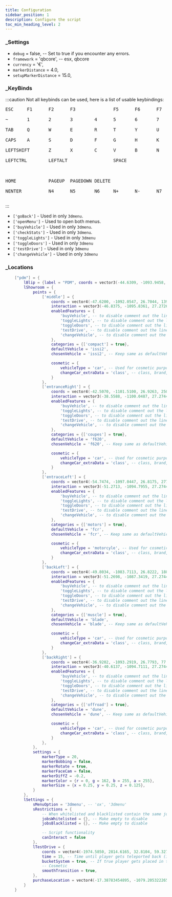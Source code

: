 ```yaml
---
title: Configuration
sidebar_position: 1
description: Configure the script
toc_min_heading_level: 2
---
```


### _Settings
*    `debug` = false, -- Set to true if you encounter any errors.
*    `framework` = 'qbcore', -- esx, qbcore
*    `currency` = '€',
*    `markerDistance` = 4.0,
*    `setupMarkerDistance` = 15.0,

### _KeyBinds
:::caution
Not all keybinds can be used, here is a list of usable keybindings:
<pre>
ESC     F1      F2      F3              F5      F6      F7      F8      F9      F10 <br />
~       1       2       3        4      5       6       7       8       9       -       =       BACKSPACE <br />
TAB     Q       W       E        R      T       Y       U       P       [       ]       ENTER <br />
CAPS    A       S       D        F      G       H       K       L<br />
LEFTSHIFT       Z       X        C      V       B       N       M       ,       .       TOP<br />
LEFTCTRL        LEFTALT                 SPACE                   RIGHTCTRL       LEFT    DOWN    RIGHT<br />
<br />
HOME            PAGEUP  PAGEDOWN DELETE<br />
NENTER          N4      N5       N6     N+      N-      N7      N8      N9<br />
</pre>

:::

* `['goBack']` - Used in only `3dmenu`.
* `['openMenu']` - Used to open both menus.
* `['buyVehicle']` - Used in only `3dmenu`.
* `['checkStats']` - Used in only `3dmenu`.
* `['toggleLights']` - Used in only `3dmenu`
* `['toggleDoors']` - Used in only `3dmenu`
* `['testDrive']` - Used in only `3dmenu`
* `['changeVehicle']` - Used in only `3dmenu`

### _Locations
``` lua showLineNumbers
    ["pdm"] = {
        lBlip = {label = "PDM", coords = vector3(-44.6309, -1093.9458, 27.2697), type = 326, color = 2, scale = 0.5},
        lShowroom = {
            points = {
                ['middle'] = {
                    coords = vector4(-47.6200, -1092.0547, 26.7044, 139.2080),
                    interaction = vector3(-46.8375, -1095.8361, 27.2726),
                    enabledFeatures = {
                        'buyVehicle', -- to disable comment out the line
                        'toggleLights', -- to disable comment out the line
                        'toggleDoors', -- to disable comment out the line
                        'testDrive', -- to disable comment out the line
                        'changeVehicle', -- to disable comment out the line
                    },
                    categories = {['compact'] = true},
                    defaultVehicle = 'issi2',
                    chosenVehicle = 'issi2', -- Keep same as defaultVehicle (script functionality)

                    cosmetic = {
                        vehicleType = 'car', -- Used for cosmetic purpose only. To disable set to false (client/editable.lua:getBrandPrefix)
                        changeCar_extraData = 'class', -- class, brand, category to disable type false
                    }
                },
                ['entranceRight'] = {
                    coords = vector4(-42.5070, -1101.5100, 26.9263, 250.4447),
                    interaction = vector3(-38.5588, -1100.0487, 27.2744),
                    enabledFeatures = {
                        'buyVehicle', -- to disable comment out the line
                        'toggleLights', -- to disable comment out the line
                        'toggleDoors', -- to disable comment out the line
                        'testDrive', -- to disable comment out the line
                        'changeVehicle', -- to disable comment out the line
                    },
                    categories = {['coupes'] = true},
                    defaultVehicle = 'f620',
                    chosenVehicle = 'f620', -- Keep same as defaultVehicle (script functionality)

                    cosmetic = {
                        vehicleType = 'car', -- Used for cosmetic purpose only. To disable set to false (client/editable.lua:getBrandPrefix)
                        changeCar_extraData = 'class', -- class, brand, category to disable type false
                    }
                },
                ['entraceLeft'] = {
                    coords = vector4(-54.7474, -1097.0447, 26.8175, 277.2576),
                    interaction = vector3(-51.2713, -1094.7955, 27.2744),
                    enabledFeatures = {
                        'buyVehicle', -- to disable comment out the line
                        'toggleLights', -- to disable comment out the line
                        'toggleDoors', -- to disable comment out the line
                        'testDrive', -- to disable comment out the line
                        'changeVehicle', -- to disable comment out the line
                    },
                    categories = {['motors'] = true},
                    defaultVehicle = 'fcr',
                    chosenVehicle = 'fcr', -- Keep same as defaultVehicle (script functionality)

                    cosmetic = {
                        vehicleType = 'motorcyle', -- Used for cosmetic purpose only. To disable set to false (client/editable.lua:getBrandPrefix)
                        changeCar_extraData = 'class', -- class, brand, category to disable type false
                    }
                },
                ['backLeft'] = {
                    coords = vector4(-49.8034, -1083.7113, 26.8222, 188.1572),
                    interaction = vector3(-51.2698, -1087.3419, 27.2744),
                    enabledFeatures = {
                        'buyVehicle', -- to disable comment out the line
                        'toggleLights', -- to disable comment out the line
                        'toggleDoors', -- to disable comment out the line
                        'testDrive', -- to disable comment out the line
                        'changeVehicle', -- to disable comment out the line
                    },
                    categories = {['muscle'] = true},
                    defaultVehicle = 'blade',
                    chosenVehicle = 'blade', -- Keep same as defaultVehicle (script functionality)

                    cosmetic = {
                        vehicleType = 'car', -- Used for cosmetic purpose only. To disable set to false (client/editable.lua:getBrandPrefix)
                        changeCar_extraData = 'class', -- class, brand, category to disable type false
                    }
                },
                ['backRight'] = {
                    coords = vector4(-36.9202, -1093.2919, 26.7793, 77.3684),
                    interaction = vector3(-40.6137, -1094.7111, 27.2744),
                    enabledFeatures = {
                        'buyVehicle', -- to disable comment out the line
                        'toggleLights', -- to disable comment out the line
                        'toggleDoors', -- to disable comment out the line
                        'testDrive', -- to disable comment out the line
                        'changeVehicle', -- to disable comment out the line
                    },
                    categories = {['offroad'] = true},
                    defaultVehicle = 'dune',
                    chosenVehicle = 'dune', -- Keep same as defaultVehicle (script functionality)

                    cosmetic = {
                        vehicleType = 'car', -- Used for cosmetic purpose only. To disable set to false (client/editable.lua:getBrandPrefix)
                        changeCar_extraData = 'class', -- class, brand, category to disable type false
                    }
                },
            },
            settings = {
                markerType = 20,
                markerBobbing = false,
                markerRotate = true,
                markerFaceCam = false,
                markerDiffZ = -0.2,
                markerColor = {r = 0, g = 162, b = 255, a = 255},
                markerSize = {x = 0.25, y = 0.25, z = 0.125},
            }
        },
        lSettings = {
            sMenuOption = '3dmenu', -- 'ox', '3dmenu'
            sRestrictions = {
                -- When whitelisted and blacklisted contain the same job no matter what grade unexpected results will happen.
                jobsWhitelisted = {}, -- Make empty to disable
                jobsBlacklisted = {}, -- Make empty to disable

                -- Script functionality
                canInteract = false
            },
            lTestDrive = {
                coords = vector4(-1974.5850, 2814.6165, 32.8104, 59.3271),
                time = 15, -- Time until player gets teleported back (in Seconds)
                bucketSystem = true, -- If true player gets placed in their own world to avoid conflicts between players. (bucket id is always the players ID)
                -- Cosmetic
                smoothTransition = true,
            },
            purchaseLocation = vector4(-17.38783454895, -1079.2053222656, 26.317541122437, 134.22),
        }
    }
```